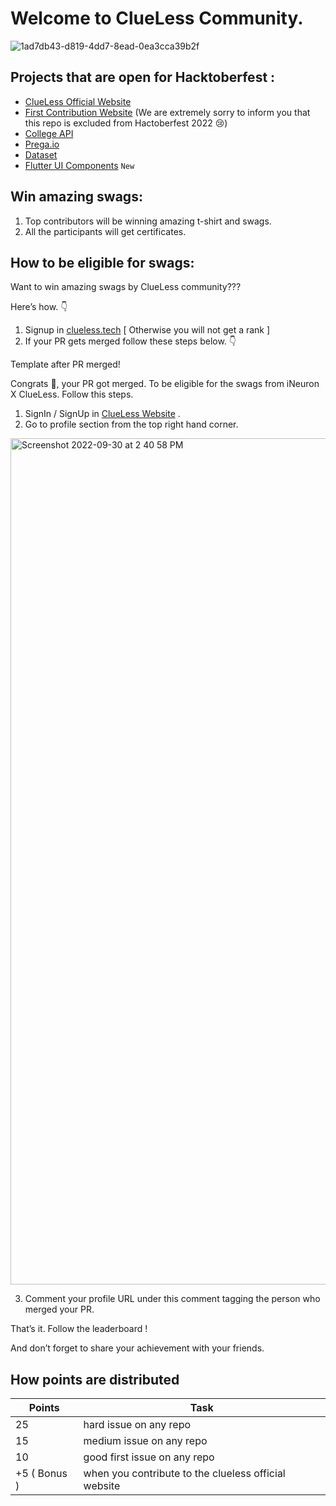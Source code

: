 # Welcome to ClueLess Community.
![1ad7db43-d819-4dd7-8ead-0ea3cca39b2f](https://user-images.githubusercontent.com/91758830/193335357-7907fc11-09d6-4bdf-8e57-5f850d74f85d.jpg)

## Projects that are open for Hacktoberfest : 
- [ClueLess Official Website](https://github.com/Clueless-Community/clueless-official-website)
- [First Contribution Website](https://github.com/Clueless-Community/first-contribution) (We are extremely sorry to inform you that this repo is excluded from Hactoberfest 2022 😢)
- [College API](https://github.com/Clueless-Community/collegeAPI)
- [Prega.io](https://github.com/Clueless-Community/Prega)
- [Dataset](https://github.com/Clueless-Community/Datasets)
- [Flutter UI Components](https://github.com/Clueless-Community/flutter-ui-components)  ```New```

## Win amazing swags:
1. Top contributors will be winning amazing t-shirt and swags.
2. All the participants will get certificates.

## How to be eligible for swags:
Want to win amazing swags by ClueLess community???

Here’s how. 👇

1. Signup in [clueless.tech](http://clueless.tech) [ Otherwise you will not get a rank ]
2. If your PR gets merged follow these steps below. 👇

Template after PR merged!

Congrats 🎉, your PR got merged. To be eligible for the swags from iNeuron X ClueLess. Follow this steps.

1. SignIn / SignUp in [ClueLess Website]([https://www.clueless.tech/](https://www.clueless.tech/)) .
2. Go to profile section from the top right hand corner.
    
<img width="1354" alt="Screenshot 2022-09-30 at 2 40 58 PM" src="https://user-images.githubusercontent.com/91758830/193336928-42642d97-df88-4bc3-a965-1a98e096e551.png">
    
3. Comment your profile URL under this comment tagging the person who merged your PR.

That’s it. Follow the leaderboard ! 

And don’t forget to share your achievement with your friends.

## How points are distributed
| Points | Task |
| --- | --- |
| 25 | hard issue on any repo |
| 15 | medium issue on any repo |
| 10 | good first issue on any repo |
| +5 ( Bonus ) | when you contribute to the clueless official website |
